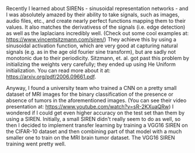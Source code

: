 Recently I learned about SIRENs - sinusoidal representation networks - and I was absolutely amazed by their ability to take signals, such as images, audio files, etc., and create nearly perfect functions mapping them to their values. It also matches the derivativess of the signals (i.e. edge detection) as well as the laplacians incredibly well. (Check out some cool examples at: https://www.vincentsitzmann.com/siren/) They achieve this by using a sinusoidal activation function, which are very good at capturing natural signals (e.g. as in the age old fourier sine transform), but are sadly not monotonic due to their periodicity. Sitzmann, et. al. got past this problem by initializing the weights very carefully; they ended up using He Uniform initialization. You can read more about it at: https://arxiv.org/pdf/2006.09661.pdf.

Anyway, I found a university team who trained a CNN on a pretty small dataset of MRI images for the binary classification of the presence or absence of tumors in the aforementioned images. (You can see their video presentation at: https://www.youtube.com/watch?v=sR-2KXuaQRw) I wondered if I could get even higher accuracy on the test set than them by using a SIREN. Initially, a small SIREN didn't really seem to do as well, so then I decided to implement transfer learning by training a VGG16 SIREN on the CIFAR-10 dataset and then combining part of that model with a much smaller one to train on the MRI brain tumor dataset. The VGG16 SIREN training went pretty well.
